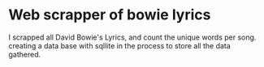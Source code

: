 # Web scrapper of bowie lyrics

I scrapped all David Bowie's Lyrics, and count the unique words per song. creating a data base with sqllite in the process to store all the data gathered.
